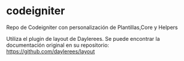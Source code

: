 # codeigniter
Repo de Codeigniter con personalización de Plantillas,Core y Helpers

Utiliza el plugin de layout de Daylerees. Se puede encontrar la documentación original en su repositorio:
https://github.com/daylerees/layout

